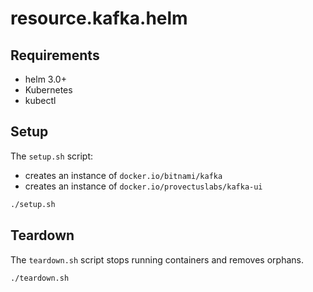 # resource.kafka.helm

## Requirements

- helm 3.0+
- Kubernetes
- kubectl

## Setup

The `setup.sh` script:

- creates an instance of `docker.io/bitnami/kafka`
- creates an instance of `docker.io/provectuslabs/kafka-ui`

```bash
./setup.sh
```

## Teardown

The `teardown.sh` script stops running containers and removes orphans.

```bash
./teardown.sh
```
